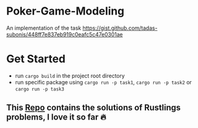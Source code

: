 # Poker-Game-Modeling
An implementation of the task https://gist.github.com/tadas-subonis/448ff7e837eb919c0eafc5c47e0301ae

# Get Started
- run ```cargo build``` in the project root directory
- run specific package using ```cargo run -p task1```, ```cargo run -p task2``` or ```cargo run -p task3```

## This [Repo](https://github.com/SegniDessalegn/rustlings-solutions) contains the solutions of Rustlings problems, I love it so far 🔥
